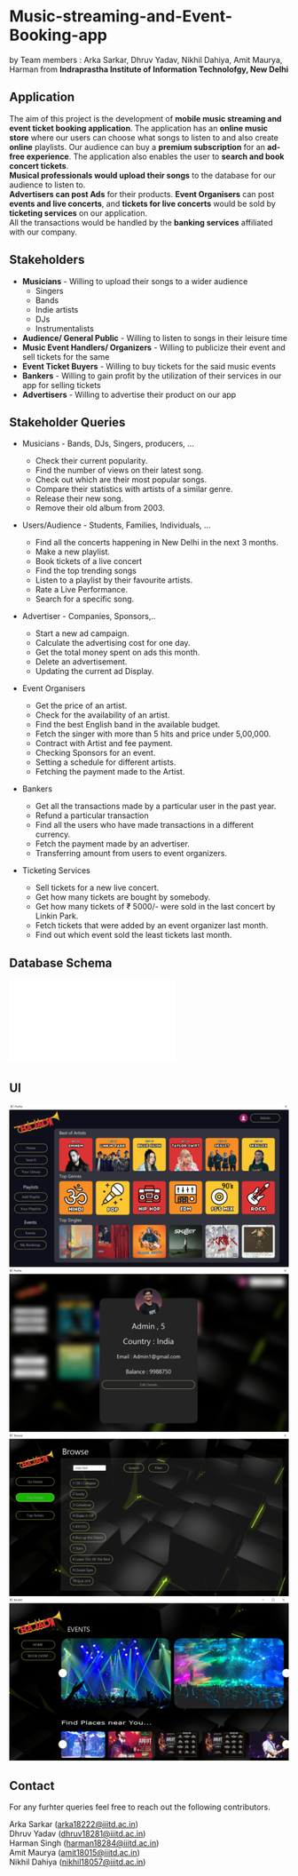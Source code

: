 # Music-streaming-and-Event-Booking-app 

by Team members : Arka Sarkar, Dhruv Yadav, Nikhil Dahiya, Amit Maurya, Harman from **Indraprastha Institute of Information Technolofgy, New Delhi**

## Application 

The aim of this project is the development of **mobile music streaming and event ticket booking application**. The application has an **online music store** where our users can choose what songs to listen to and also create **online** playlists. Our audience can buy a **premium subscription** for an **ad-free experience**. The application also enables the user to **search and book concert tickets**.<br>
**Musical professionals would upload their songs** to the database for our audience to listen to. <br>
**Advertisers can post Ads** for their products. **Event Organisers** can post **events and live concerts**, and **tickets for live concerts** would be sold by **ticketing services** on our application. <br>
All the transactions would be handled by the **banking services** affiliated with our company. 

## Stakeholders

* **Musicians** - Willing to upload their songs to a wider audience
  * Singers
  * Bands
  * Indie artists
  * DJs
  * Instrumentalists
* **Audience/ General Public** - Willing to listen to songs in their leisure time
* **Music Event Handlers/ Organizers** - Willing to publicize their event and sell tickets for the same
* **Event Ticket Buyers** - Willing to buy tickets for the said music events
* **Bankers** - Willing to gain profit by the utilization of their services in our app for selling tickets
* **Advertisers** - Willing to advertise their product on our app

## Stakeholder Queries 
* Musicians - Bands, DJs, Singers, producers, ...
  * Check their current popularity.
  * Find the number of views on their latest song.
  * Check out which are their most popular songs.
  * Compare their statistics with artists of a similar genre.
  * Release their new song.
  * Remove their old album from 2003.

* Users/Audience - Students, Families, Individuals, ...
  * Find all the concerts happening in New Delhi in the next 3 months.
  * Make a new playlist.
  * Book tickets of a live concert
  * Find the top trending songs
  * Listen to a playlist by their favourite artists.
  * Rate a Live Performance.
  * Search for a specific song.

* Advertiser - Companies, Sponsors,..
  * Start a new ad campaign.
  * Calculate the advertising cost for one day.
  * Get the total money spent on ads this month.
  * Delete an advertisement.
  * Updating the current ad Display.
* Event Organisers
  * Get the price of an artist.
  * Check for the availability of an artist.
  * Find the best English band in the available budget.
  * Fetch the singer with more than 5 hits and price under 5,00,000.
  * Contract with Artist and fee payment.
  * Checking Sponsors for an event.
  * Setting a schedule for different artists.
  * Fetching the payment made to the Artist.

* Bankers
  * Get all the transactions made by a particular user in the past year.
  * Refund a particular transaction
  * Find all the users who have made transactions in a different currency.
  * Fetch the payment made by an advertiser.
  * Transferring amount from users to event organizers.

* Ticketing Services
  * Sell tickets for a new live concert.
  * Get how many tickets are bought by somebody.
  * Get how many tickets of ₹ 5000/- were sold in the last concert by Linkin Park.
  * Fetch tickets that were added by an event organizer last month.
  * Find out which event sold the least tickets last month.


## Database Schema
![Schema](readme_images/schema_diag1.pdf?raw=true "Title")


## UI
![Home Page](readme_images/4.png)
![User Page](readme_images/3.png)
![Search Page](readme_images/6.png)
![Event Page](readme_images/2.png)


## Contact

For any furhter queries feel free to reach out the following contributors. <br>

Arka Sarkar (arka18222@iiitd.ac.in)  <br>
Dhruv Yadav (dhruv18281@iiitd.ac.in) <br>
Harman Singh (harman18284@iiitd.ac.in) <br>
Amit Maurya (amit18015@iiitd.ac.in) <br>
Nikhil Dahiya (nikhil18057@iiitd.ac.in) <br>

